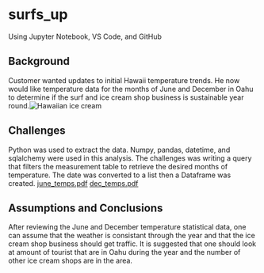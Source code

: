 # surfs_up
Using Jupyter Notebook, VS Code, and GitHub
## Background
Customer wanted updates to initial Hawaii temperature trends.  He now would like temperature data for the months of June and December in Oahu to determine if the surf and ice cream shop business is sustainable year round.![Hawaiian ice cream](https://user-images.githubusercontent.com/98991575/167265385-1e9ececd-fc0b-465d-a233-fefd22f5f32e.jpeg)
## Challenges
Python was used to extract the data. Numpy, pandas, datetime, and sqlalchemy were used in this analysis. The challenges was writing a query that filters the measurement table to retrieve the desired months of temperature.  The date was converted to a list then a Dataframe was created.
[june_temps.pdf](https://github.com/Holmbk/surfs_up/files/8645687/june_temps.pdf)
[dec_temps.pdf](https://github.com/Holmbk/surfs_up/files/8645688/dec_temps.pdf)
## Assumptions and Conclusions
After reviewing the June and December temperature statistical data, one can assume that the weather is consistant through the year and that the ice cream shop business should get traffic.  It is suggested that one should look at amount of tourist that are in Oahu during the year and the number of other ice cream shops are in the area.
